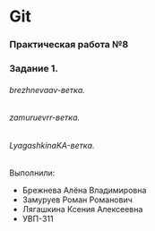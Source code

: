 # Git
### Практическая работа №8
### Задание 1.
###### brezhnevaav-ветка. 
###### zamuruevrr-ветка. 
###### LyagashkinaKA-ветка.

Выполнили:
* Брежнева Алёна Владимировна
* Замуруев Роман Романович
* Лягашкина Ксения Алексеевна
* УВП-311
